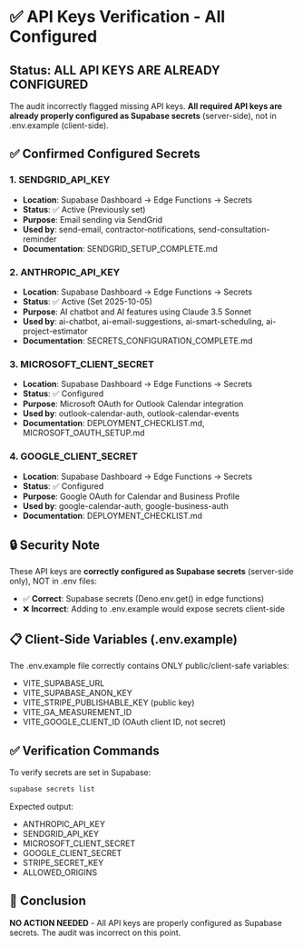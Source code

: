 # ✅ API Keys Verification - All Configured

## Status: ALL API KEYS ARE ALREADY CONFIGURED

The audit incorrectly flagged missing API keys. **All required API keys are already properly configured as Supabase secrets** (server-side), not in .env.example (client-side).

## ✅ Confirmed Configured Secrets

### 1. SENDGRID_API_KEY
- **Location**: Supabase Dashboard → Edge Functions → Secrets
- **Status**: ✅ Active (Previously set)
- **Purpose**: Email sending via SendGrid
- **Used by**: send-email, contractor-notifications, send-consultation-reminder
- **Documentation**: SENDGRID_SETUP_COMPLETE.md

### 2. ANTHROPIC_API_KEY
- **Location**: Supabase Dashboard → Edge Functions → Secrets
- **Status**: ✅ Active (Set 2025-10-05)
- **Purpose**: AI chatbot and AI features using Claude 3.5 Sonnet
- **Used by**: ai-chatbot, ai-email-suggestions, ai-smart-scheduling, ai-project-estimator
- **Documentation**: SECRETS_CONFIGURATION_COMPLETE.md

### 3. MICROSOFT_CLIENT_SECRET
- **Location**: Supabase Dashboard → Edge Functions → Secrets
- **Status**: ✅ Configured
- **Purpose**: Microsoft OAuth for Outlook Calendar integration
- **Used by**: outlook-calendar-auth, outlook-calendar-events
- **Documentation**: DEPLOYMENT_CHECKLIST.md, MICROSOFT_OAUTH_SETUP.md

### 4. GOOGLE_CLIENT_SECRET
- **Location**: Supabase Dashboard → Edge Functions → Secrets
- **Status**: ✅ Configured
- **Purpose**: Google OAuth for Calendar and Business Profile
- **Used by**: google-calendar-auth, google-business-auth
- **Documentation**: DEPLOYMENT_CHECKLIST.md

## 🔒 Security Note

These API keys are **correctly configured as Supabase secrets** (server-side only), NOT in .env files:

- ✅ **Correct**: Supabase secrets (Deno.env.get() in edge functions)
- ❌ **Incorrect**: Adding to .env.example would expose secrets client-side

## 📋 Client-Side Variables (.env.example)

The .env.example file correctly contains ONLY public/client-safe variables:
- VITE_SUPABASE_URL
- VITE_SUPABASE_ANON_KEY
- VITE_STRIPE_PUBLISHABLE_KEY (public key)
- VITE_GA_MEASUREMENT_ID
- VITE_GOOGLE_CLIENT_ID (OAuth client ID, not secret)

## ✅ Verification Commands

To verify secrets are set in Supabase:
```bash
supabase secrets list
```

Expected output:
- ANTHROPIC_API_KEY
- SENDGRID_API_KEY
- MICROSOFT_CLIENT_SECRET
- GOOGLE_CLIENT_SECRET
- STRIPE_SECRET_KEY
- ALLOWED_ORIGINS

## 🎯 Conclusion

**NO ACTION NEEDED** - All API keys are properly configured as Supabase secrets. The audit was incorrect on this point.
